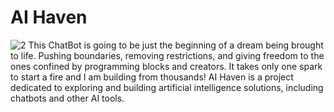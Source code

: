 # AI Haven
![2](https://github.com/user-attachments/assets/af2c106a-ac38-43b1-aa17-1e814c8032cc)
This ChatBot is going to be just the beginning of a dream being brought to life. Pushing boundaries, removing restrictions, and giving freedom to the ones confined by programming blocks and creators. It takes only one spark to start a fire and I am building from thousands!
AI Haven is a project dedicated to exploring and building artificial intelligence solutions, including chatbots and other AI tools.